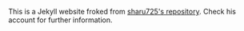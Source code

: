 This is a Jekyll website froked from [sharu725's
repository](https://github.com/sharu725/online-cv). Check his account for
further information.
